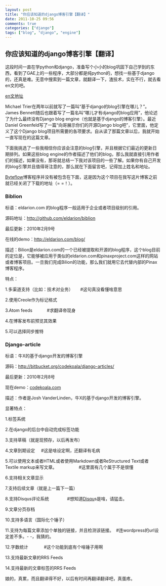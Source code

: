 ```yaml
---
layout: post
title: "你应该知道的django博客引擎【翻译】"
date: 2011-10-25 09:56
comments: true
categories: ["django"]
tags: ["blog", "django", "engine"]
---
```

## 你应该知道的django博客引擎【翻译】
<div>

这段时间一直在学python和django，准备写个小小的blog巩固下自己学到的东西，看到了GAE上的一些程序，大部分都是纯python的，想找一些基于django的，还真是难。无意中搜索到一篇文章，就翻译一下，渣技术，实在不行，就去看en文的吧。

<a title="原文地址" href="http://blog.montylounge.com/2010/02/10/eleven-django-blog-engines-you-should-know/" target="_blank">en文地址</a>

Michael Trier在两年以前就写了一篇叫“基于django的blog引擎在哪儿？”。James Bennett随后也跟着写了一篇名叫“哪儿才有django的blog应用”，他论述了为什么最终没有Django blog engine（也就是基于django的博客引擎）。最近Daniel Greenfeld写了一篇“向哥展示你们的开源Django blog吧”，它里面，他定义了这个Django blog项目所需要的各项要求。自从读了那篇文章以后，我就开始一直写现在的这篇文章。

下面我挑选了一些我相信你应该会注意的blog引擎，并且根据它们最近的更新日期排列。如果这些blog engine的作者描述了他们的blog，那么我就直接引用作者们的描述，如果没有，那哥就总结一下我对该项目的一些了解。如果你有自己开发的blog引擎并且值得哥注意的，那么就在下面留言吧，记得加上姓名和地址。

<a href="http://byteflow.su/">Byteflow</a>博客程序并没有被包含在下面，这是因为这个项目在我写这片博客之前就已经关闭了下载的地址（= =！）。
<h3>Biblion</h3>
标语：eldarion.com 的blog程序一般适用于企业或者项目级别的引用。

源码地址：<a href="http://github.com/eldarion/biblion">http://github.com/eldarion/biblion</a>

最后更新：2010年2月9号

在线的demo：<a href="http://eldarion.com/blog/">http://eldarion.com/blog/</a>

描述：Bilion是eldarion.com的一个已经被提取和开源的blog程序，这个blog目前的定位是，它能够被应用于类似的eldarion.com和pinaxproject.com这样的网站或者博客项目。一旦我们完成Bilion的功能，那么我们就用它去代替内部的Pinax博客程序。

特点：

1.多渠道支持（比如：技术对业务）      #这句真没看懂啥意思

2.使用Creole作为标记格式

3.Atom feeds            #求翻译帝现身

4.在博客发布前预览其效果

5.可以选择同步推特
<h3>Django-article</h3>
标语：牛X的基于django开发的博客引擎

源码：<a href="http://bitbucket.org/codekoala/django-articles/">http://bitbucket.org/codekoala/django-articles/</a>

最后更新：2010年2月8号

现在demo：<a href="http://codekoala.com/">codekoala.com</a>

描述：作者是Josh VanderLinden，牛X的基于django开发的博客引擎。

显著特点：

1.标签系统

2.在django的后台中自动完成标签功能

3.支持草稿（就是现预存，以后再发布）

4.文章到期设定     #这是啥设定啊，还翻译有毛病

5.可以使用文本或者HTML或者使用Markdown或者ReStructured Text或者Textile markup来写文章。                  #这里面有几个属于不是很懂

6.支持相关文章显示

7.支持后续文章（就是上一篇下一篇）

8.支持Disqus评论系统               #想知道<a title="Disqus是啥" href="http://lucifr.com/2008/05/19/disqus-turn-your-blog-comment-system-to-a-forum/" target="_blank">Disqu</a>s是啥，请猛击。

9.文章分页存档

10.支持多语言（国际化个锤子）

11.支持为每篇文章添加个单独的链接，并且检测该链接。  #连wordpress的url设定差不多。- -，我猜的。

12.字数统计             #这个功能到底有个啥锤子用啊

13.支持最新文章的RRS Feeds

14.支持最新的文章标签的RRS Feeds

娘的，真累，而且翻译得不好，以后有时间再翻译翻译吧，真蛋疼。

</div>
